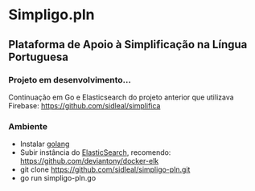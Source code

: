 # Simpligo.pln

## Plataforma de Apoio à Simplificação na Língua Portuguesa

### Projeto em desenvolvimento...
Continuação em Go e Elasticsearch do projeto anterior que utilizava Firebase: https://github.com/sidleal/simplifica

### Ambiente

 * Instalar [golang](https://golang.org/)
 * Subir instância do [ElasticSearch](https://www.elastic.co/products/elasticsearch), recomendo: https://github.com/deviantony/docker-elk
 * git clone https://github.com/sidleal/simpligo-pln.git
 * go run simpligo-pln.go
